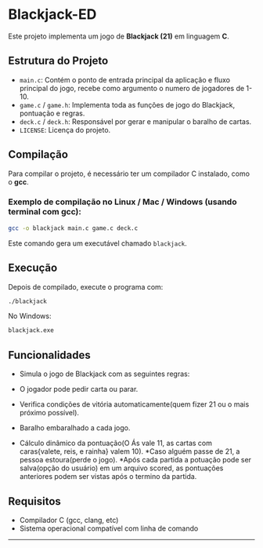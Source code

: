 # Blackjack-ED

Este projeto implementa um jogo de **Blackjack (21)** em linguagem **C**.

## Estrutura do Projeto

* `main.c`: Contém o ponto de entrada principal da aplicação e fluxo principal do jogo, recebe como argumento o numero de jogadores de 1-10.
* `game.c` / `game.h`: Implementa toda as funções de jogo do Blackjack, pontuação e regras.
* `deck.c` / `deck.h`: Responsável por gerar e manipular o baralho de cartas.
* `LICENSE`: Licença do projeto.

## Compilação

Para compilar o projeto, é necessário ter um compilador C instalado, como o **gcc**.

### Exemplo de compilação no Linux / Mac / Windows (usando terminal com gcc):

```bash
gcc -o blackjack main.c game.c deck.c
```

Este comando gera um executável chamado `blackjack`.

## Execução

Depois de compilado, execute o programa com:

```bash
./blackjack
```

No Windows:

```bash
blackjack.exe
```

## Funcionalidades

* Simula o jogo de Blackjack com as seguintes regras:

* O jogador pode pedir carta ou parar.
* Verifica condições de vitória automaticamente(quem fizer 21 ou o mais próximo possível).
* Baralho embaralhado a cada jogo.
* Cálculo dinâmico da pontuação(O Ás vale 11, as cartas com caras{valete, reis, e rainha} valem 10).
*Caso alguém passe de 21, a pessoa estoura(perde o jogo).
*Após cada partida a potuação pode ser salva(opção do usuário) em um arquivo scored, as pontuações anteriores podem ser vistas após o termino da partida.

## Requisitos

* Compilador C (gcc, clang, etc)
* Sistema operacional compatível com linha de comando

---

